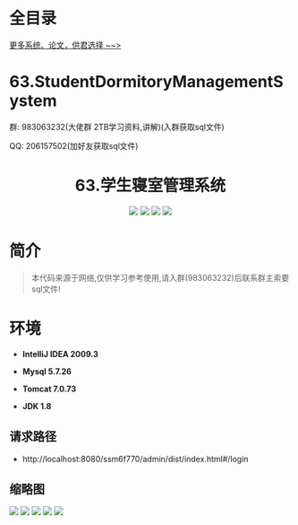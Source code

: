 # 全目录

[更多系统、论文，供君选择 ~~>](https://www.yuque.com/wisebit/blog)

# 63.StudentDormitoryManagementSystem

<p>群: 983063232(大佬群 2TB学习资料,讲解)(入群获取sql文件)</p>
<p>QQ: 206157502(加好友获取sql文件)</p>

<p><h1 align="center">63.学生寝室管理系统</h1></p>


<p align="center">
	<img src="https://img.shields.io/badge/jdk-1.8-orange.svg"/>
    <img src="https://img.shields.io/badge/spring-5.x-lightgrey.svg"/>
    <img src="https://img.shields.io/badge/springmvc-3.x-blue.svg"/>
    <img src="https://img.shields.io/badge/mybatis-3.x-yellow.svg"/>
</p>

# 简介


> 本代码来源于网络,仅供学习参考使用,请入群(983063232)后联系群主索要sql文件!


# 环境

- <b>IntelliJ IDEA 2009.3</b>

- <b>Mysql 5.7.26</b>

- <b>Tomcat 7.0.73</b>

- <b>JDK 1.8</b>

## 请求路径
- http://localhost:8080/ssm6f770/admin/dist/index.html#/login



## 缩略图

![](https://bitwise.oss-cn-heyuan.aliyuncs.com/2024/9/10/55e8c154-35b0-47b8-8962-e04fc4dc3971.png)
![](https://bitwise.oss-cn-heyuan.aliyuncs.com/2024/9/10/dbd28b1e-0118-43a1-b2ea-737e34586a7d.png)
![](https://bitwise.oss-cn-heyuan.aliyuncs.com/2024/9/10/943b6c7f-bbb0-408a-948b-761fdbb3a5b0.png)
![](https://bitwise.oss-cn-heyuan.aliyuncs.com/2024/9/10/8a1dd3f8-5e0f-449e-9526-be2229e2340e.png)
![](https://bitwise.oss-cn-heyuan.aliyuncs.com/2024/9/10/c03a389d-14bd-4f23-87bb-6eefd2777741.png)




